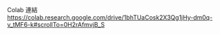 Colab 連結 https://colab.research.google.com/drive/1bhTUaCosk2X3Qg1jHy-dm0q-v_tMF6-k#scrollTo=0H2rAfmvjB_S
